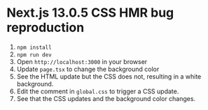 # Next.js 13.0.5 CSS HMR bug reproduction

1. `npm install`
2. `npm run dev`
3. Open `http://localhost:3000` in your browser
4. Update `page.tsx` to change the background color
5. See the HTML update but the CSS does not, resulting in a white background.
6. Edit the comment in `global.css` to trigger a CSS update.
7. See that the CSS updates and the background color changes.
